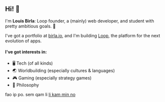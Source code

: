 ## Hi! 👋

I'm **Louis Birla**: Loop founder, a (mainly) web developer, and student with pretty ambitious goals. 🚀

I've got a portfolio at [birla.io](https://birla.io), and I'm building [Loop](https://loop.page), the platform for the next evolution of apps.

<!-- TODO: Fix the Loop summary -->

#### I've got interests in:
- 🖥️ Tech (of all kinds)
- 🌏 Worldbuilding (especially cultures & languages)
- 🎮 Gaming (especially strategy games)
- 🤔 Philosophy

fao ip po. sem qam li [li kam min no](https://min.vercel.app)
